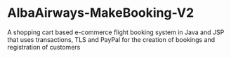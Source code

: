 # AlbaAirways-MakeBooking-V2
A shopping cart based e-commerce flight booking system in Java and JSP that uses transactions, TLS and PayPal for the creation of bookings and registration of customers
